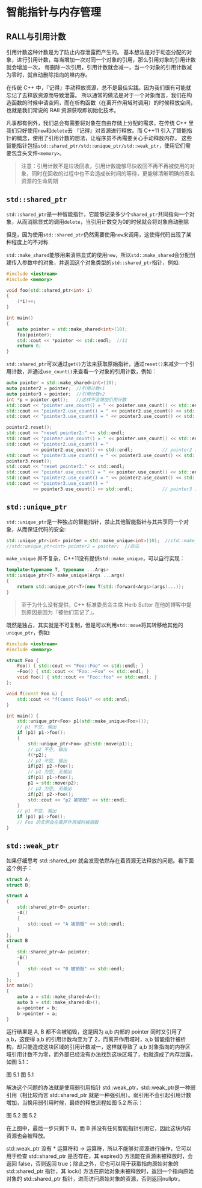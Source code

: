 # 智能指针与内存管理
## RALL与引用计数
引用计数这种计数是为了防止内存泄露而产生的。 基本想法是对于动态分配的对象，进行引用计数，每当增加一次对同一个对象的引用，那么引用对象的引用计数就会增加一次， 每删除一次引用，引用计数就会减一，当一个对象的引用计数减为零时，就自动删除指向的堆内存。

在传统 C++ 中，『记得』手动释放资源，总不是最佳实践。因为我们很有可能就忘记了去释放资源而导致泄露。 所以通常的做法是对于一个对象而言，我们在构造函数的时候申请空间，而在析构函数（在离开作用域时调用）的时候释放空间， 也就是我们常说的 RAII 资源获取即初始化技术。

凡事都有例外，我们总会有需要将对象在自由存储上分配的需求，在传统 C++ 里我们只好使用`new`和`delete`去 『记得』对资源进行释放。而 C++11 引入了智能指针的概念，使用了引用计数的想法，让程序员不再需要关心手动释放内存。 这些智能指针包括`std::shared_ptr/std::unique_ptr/std::weak_ptr`，使用它们需要包含头文件`<memory>`。

> 注意：引用计数不是垃圾回收，引用计数能够尽快收回不再不再被使用的对象，同时在回收的过程中也不会造成长时间的等待，更能够清晰明确的表名资源的生命周期

## `std::shared_ptr`
`std::shared_ptr`是一种智能指针，它能够记录多少个`shared_ptr`共同指向一个对象，从而消除显式的调用`delete`，当引用计数变为0的时候就会将对象自动删除

但是，因为使用`std::shared_ptr`仍然需要使用`new`来调用，这使得代码出现了某种程度上的不对称

`std::make_shared`能够用来消除显式的使用`new`，所以`std::make_shared`会分配创建传入参数中的对象，并返回这个对象类型的`std::shared_ptr`指针，例如:
```cpp
#include <iostream>
#include <memory>

void foo(std::shared_ptr<int> i)
{
    (*i)++;
}

int main()
{
    auto pointer = std::make_shared<int>(10);
    foo(pointer);
    std::cout << *pointer << std::endl;  //11
    return 0;
}
```
`std::shared_ptr`可以通过`get()`方法来获取原始指针，通过`reset()`来减少一个引用计数，并通过`use_count()`来查看一个对象的引用计数，例如：
```cpp
auto pointer = std::make_shared<int>(10);
auto pointer2 = pointer;  //引用计数+1
auto pointer3 = pointer;  //引用计数+2
int *p = pointer.get();   //这样不会增加引用计数
std::cout << "pointer.use_count() = " << pointer.use_count() << std::endl;   // 3
std::cout << "pointer2.use_count() = " << pointer2.use_count() << std::endl; // 3
std::cout << "pointer3.use_count() = " << pointer3.use_count() << std::endl; // 3

pointer2.reset();
std::cout << "reset pointer2:" << std::endl;
std::cout << "pointer.use_count() = " << pointer.use_count() << std::endl;   // 2
std::cout << "pointer2.use_count() = "
          << pointer2.use_count() << std::endl;           // pointer2 已 reset; 0
std::cout << "pointer3.use_count() = " << pointer3.use_count() << std::endl; // 2
pointer3.reset();
std::cout << "reset pointer3:" << std::endl;
std::cout << "pointer.use_count() = " << pointer.use_count() << std::endl;   // 1
std::cout << "pointer2.use_count() = " << pointer2.use_count() << std::endl; // 0
std::cout << "pointer3.use_count() = "
          << pointer3.use_count() << std::endl;           // pointer3 已 reset; 0
```

## `std::unique_ptr`
`std::unique_ptr`是一种独占的智能指针，禁止其他智能指针与其共享同一个对象，从而保证代码的安全:
```cpp
std::unique_ptr<int> pointer = std::make_unique<int>(10);  //std::make_unique 从C++14引入
//std::unique_ptr<int> pointer2 = pointer;  //非法
```

`make_unique` 并不复杂，C++11没有提供`std::make_unique`，可以自行实现：
```cpp
template<typename T, typename ...Args>
std::unique_ptr<T> make_unique(Args ...args)
{
    return std::unique_ptr<T>(new T(std::forward<Args>(args)...));
}
```
> 至于为什么没有提供，C++ 标准委员会主席 Herb Sutter 在他的博客中提到原因是因为『被他们忘记了』。

既然是独占，其实就是不可复制，但是可以利用`std::move`将其转移给其他的`unique_ptr`，例如:
```cpp
#include <iostream>
#include <memory>

struct Foo {
    Foo() { std::cout << "Foo::Foo" << std::endl; }
    ~Foo() { std::cout << "Foo::~Foo" << std::endl; }
    void foo() { std::cout << "Foo::foo" << std::endl; }
};

void f(const Foo &) {
    std::cout << "f(const Foo&)" << std::endl;
}

int main() {
    std::unique_ptr<Foo> p1(std::make_unique<Foo>());
    // p1 不空, 输出
    if (p1) p1->foo();
    {
        std::unique_ptr<Foo> p2(std::move(p1));
        // p2 不空, 输出
        f(*p2);
        // p2 不空, 输出
        if(p2) p2->foo();
        // p1 为空, 无输出
        if(p1) p1->foo();
        p1 = std::move(p2);
        // p2 为空, 无输出
        if(p2) p2->foo();
        std::cout << "p2 被销毁" << std::endl;
    }
    // p1 不空, 输出
    if (p1) p1->foo();
    // Foo 的实例会在离开作用域时被销毁
}
```

## `std::weak_ptr`
如果仔细思考 std::shared_ptr 就会发现依然存在着资源无法释放的问题。看下面这个例子：
```cpp
struct A;
struct B;

struct A 
{
    std::shared_ptr<B> pointer;
    ~A() 
    {
        std::cout << "A 被销毁" << std::endl;
    }
};
struct B 
{
    std::shared_ptr<A> pointer;
    ~B() 
    {
        std::cout << "B 被销毁" << std::endl;
    }
};
int main() 
{
    auto a = std::make_shared<A>();
    auto b = std::make_shared<B>();
    a->pointer = b;
    b->pointer = a;
}
```
运行结果是 A, B 都不会被销毁，这是因为 a,b 内部的 pointer 同时又引用了 a,b，这使得 a,b 的引用计数均变为了 2，而离开作用域时，a,b 智能指针被析构，却只能造成这块区域的引用计数减一，这样就导致了 a,b 对象指向的内存区域引用计数不为零，而外部已经没有办法找到这块区域了，也就造成了内存泄露，如图 5.1：

图 5.1
图 5.1

解决这个问题的办法就是使用弱引用指针 std::weak_ptr，std::weak_ptr是一种弱引用（相比较而言 std::shared_ptr 就是一种强引用）。弱引用不会引起引用计数增加，当换用弱引用时候，最终的释放流程如图 5.2 所示：

图 5.2
图 5.2

在上图中，最后一步只剩下 B，而 B 并没有任何智能指针引用它，因此这块内存资源也会被释放。

std::weak_ptr 没有 * 运算符和 -> 运算符，所以不能够对资源进行操作，它可以用于检查 std::shared_ptr 是否存在，其 expired() 方法能在资源未被释放时，会返回 false，否则返回 true；除此之外，它也可以用于获取指向原始对象的 std::shared_ptr 指针，其 lock() 方法在原始对象未被释放时，返回一个指向原始对象的 std::shared_ptr 指针，进而访问原始对象的资源，否则返回nullptr。
